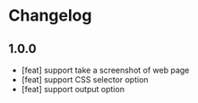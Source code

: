 # Changelog

## 1.0.0

- [feat] support take a screenshot of web page
- [feat] support CSS selector option
- [feat] support output option